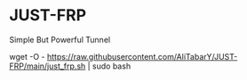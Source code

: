 # JUST-FRP
Simple But Powerful Tunnel

wget -O - https://raw.githubusercontent.com/AliTabarY/JUST-FRP/main/just_frp.sh | sudo bash
